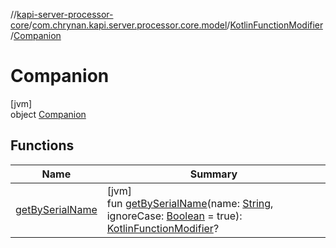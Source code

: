 //[kapi-server-processor-core](../../../../index.md)/[com.chrynan.kapi.server.processor.core.model](../../index.md)/[KotlinFunctionModifier](../index.md)/[Companion](index.md)

# Companion

[jvm]\
object [Companion](index.md)

## Functions

| Name | Summary |
|---|---|
| [getBySerialName](get-by-serial-name.md) | [jvm]<br>fun [getBySerialName](get-by-serial-name.md)(name: [String](https://kotlinlang.org/api/latest/jvm/stdlib/kotlin/-string/index.html), ignoreCase: [Boolean](https://kotlinlang.org/api/latest/jvm/stdlib/kotlin/-boolean/index.html) = true): [KotlinFunctionModifier](../index.md)? |

